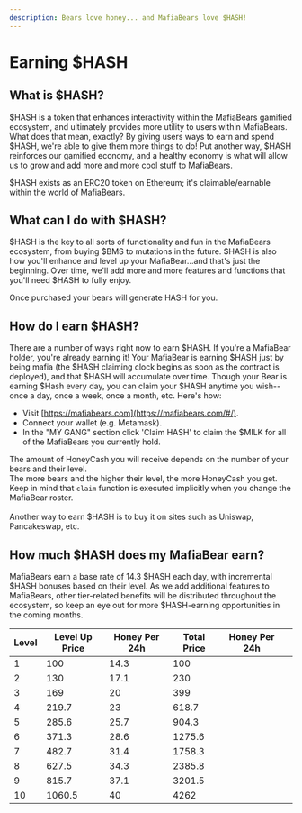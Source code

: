 ```yaml
---
description: Bears love honey... and MafiaBears love $HASH!
---
```


# Earning $HASH

## What is $HASH?

$HASH is a token that enhances interactivity within the MafiaBears gamified ecosystem, and ultimately provides more utility to users within MafiaBears. What does that mean, exactly? By giving users ways to earn and spend $HASH, we're able to give them more things to do! Put another way, $HASH reinforces our gamified economy, and a healthy economy is what will allow us to grow and add more and more cool stuff to MafiaBears.

$HASH exists as an ERC20 token on Ethereum; it's claimable/earnable within the world of MafiaBears.

## What can I do with $HASH?

$HASH is the key to all sorts of functionality and fun in the MafiaBears ecosystem, from buying $BMS to mutations in the future. $HASH is also how you'll enhance and level up your MafiaBear...and that's just the beginning. Over time, we'll add more and more features and functions that you'll need $HASH to fully enjoy.

Once purchased your bears will generate HASH for you.

## How do I earn $HASH?

There are a number of ways right now to earn $HASH. If you're a MafiaBear holder, you're already earning it! Your MafiaBear is earning $HASH just by being mafia (the $HASH claiming clock begins as soon as the contract is deployed), and that $HASH will accumulate over time. Though your Bear is earning $Hash every day, you can claim your $HASH anytime you wish--once a day, once a week, once a month, etc. Here's how:

* Visit [https://mafiabears.com](https://mafiabears.com/#/).
* Connect your wallet (e.g. Metamask).
* In the "MY GANG" section click 'Claim HASH' to claim the $MILK for all of the MafiaBears you currently hold.

The amount of HoneyCash you will receive depends on the number of your bears and their level.\
The more bears and the higher their level, the more HoneyCash you get.  Keep in mind that `claim` function is executed implicitly when you change the MafiaBear roster.\
\
Another way to earn $HASH is to buy it on sites such as Uniswap, Pancakeswap, etc.

## How much $HASH does my MafiaBear earn?

MafiaBears earn a base rate of 14.3 $HASH each day, with incremental $HASH bonuses based on their level. As we add additional features to MafiaBears, other tier-related benefits will be distributed throughout the ecosystem, so keep an eye out for more $HASH-earning opportunities in the coming months.&#x20;

| Level | Level Up Price | Honey Per 24h | Total Price | Honey Per 24h |   |
| ----- | -------------- | ------------- | ----------- | ------------- | - |
| 1     | 100            | 14.3          | 100         |               |   |
| 2     | 130            | 17.1          | 230         |               |   |
| 3     | 169            | 20            | 399         |               |   |
| 4     | 219.7          | 23            | 618.7       |               |   |
| 5     | 285.6          | 25.7          | 904.3       |               |   |
| 6     | 371.3          | 28.6          | 1275.6      |               |   |
| 7     | 482.7          | 31.4          | 1758.3      |               |   |
| 8     | 627.5          | 34.3          | 2385.8      |               |   |
| 9     | 815.7          | 37.1          | 3201.5      |               |   |
| 10    | 1060.5         | 40            | 4262        |               |   |
